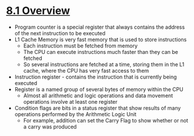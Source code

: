 # [8.1 Overview](https://bob.cs.sonoma.edu/IntroCompOrg-RPi/CPU-overview.html)

* Program counter is a special register that always contains the address of the next instruction to be executed
* L1 Cache Memory is very fast memory that is used to store instructions
  * Each instruction must be fetched from memory
  * The CPU can execute instructions much faster than they can be fetched
  * So several instructions are fetched at a time, storing them in the L1 cache, where the CPU has very fast access to them
* Instruction register - contains the instruction that is currently being executed
* Register is a named group of several bytes of memory within the CPU
  * Almost all arithmetic and logic operations and data movement operations involve at least one register
* Condition flags are bits in a status register that show results of many operations performed by the Arithmetic Logic Unit
  * For example, addition can set the Carry Flag to show whether or not a carry was produced
